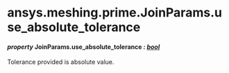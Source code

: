 <a id="ansys-meshing-prime-joinparams-use-absolute-tolerance"></a>

# ansys.meshing.prime.JoinParams.use_absolute_tolerance

<a id="ansys.meshing.prime.JoinParams.use_absolute_tolerance"></a>

#### *property* JoinParams.use_absolute_tolerance *: [bool](https://docs.python.org/3.11/library/functions.html#bool)*

Tolerance provided is absolute value.

<!-- !! processed by numpydoc !! -->
